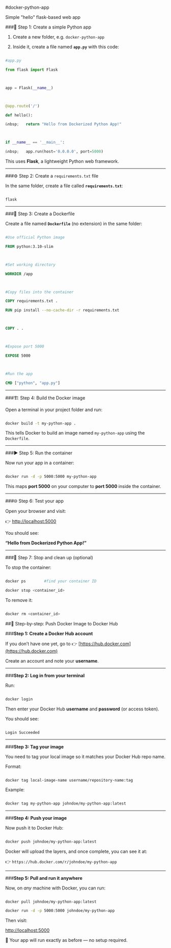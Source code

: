#docker-python-app

Simple "hello" flask-based web app



###🧩 Step 1: Create a simple Python app



1. Create a new folder, e.g. `docker-python-app`

2. Inside it, create a file named **`app.py`** with this code:



```python

#app.py

from flask import Flask



app = Flask(__name__)



@app.route('/')

def hello():

&nbsp;   return "Hello from Dockerized Python App!"



if __name__ == '__main__':

&nbsp;   app.run(host='0.0.0.0', port=5000)

```



This uses **Flask**, a lightweight Python web framework.



---



###⚙️ Step 2: Create a `requirements.txt` file



In the same folder, create a file called **`requirements.txt`**:



```

flask

```



---



###🐳 Step 3: Create a Dockerfile



Create a file named **`Dockerfile`** (no extension) in the same folder:



```dockerfile

#Use official Python image

FROM python:3.10-slim



#Set working directory

WORKDIR /app



#Copy files into the container

COPY requirements.txt .

RUN pip install --no-cache-dir -r requirements.txt



COPY . .



#Expose port 5000

EXPOSE 5000



#Run the app

CMD ["python", "app.py"]

```



---



###🏗️ Step 4: Build the Docker image



Open a terminal in your project folder and run:



```bash

docker build -t my-python-app .

```



This tells Docker to build an image named `my-python-app` using the `Dockerfile`.



---



###▶️ Step 5: Run the container



Now run your app in a container:



```bash

docker run -d -p 5000:5000 my-python-app

```



This maps **port 5000** on your computer to **port 5000** inside the container.



---



###🌐 Step 6: Test your app



Open your browser and visit:

👉 [http://localhost:5000](http://localhost:5000)



You should see:

**“Hello from Dockerized Python App!”**



---



###🧹 Step 7: Stop and clean up (optional)



To stop the container:



```bash

docker ps        #find your container ID

docker stop <container_id>

```



To remove it:



```bash

docker rm <container_id>

```



##🐋 Step-by-step: Push Docker Image to Docker Hub



###**Step 1: Create a Docker Hub account**



If you don’t have one yet, go to 👉 [https://hub.docker.com](https://hub.docker.com)

Create an account and note your **username**.



---



###**Step 2: Log in from your terminal**



Run:



```bash

docker login

```



Then enter your Docker Hub **username** and **password** (or access token).



You should see:



```

Login Succeeded

```



---



###**Step 3: Tag your image**



You need to tag your local image so it matches your Docker Hub repo name.



Format:



```

docker tag local-image-name username/repository-name:tag

```



Example:



```bash

docker tag my-python-app johndoe/my-python-app:latest

```



---



###**Step 4: Push your image**



Now push it to Docker Hub:



```bash

docker push johndoe/my-python-app:latest

```



Docker will upload the layers, and once complete, you can see it at:

👉 `https://hub.docker.com/r/johndoe/my-python-app`



---



###**Step 5: Pull and run it anywhere**



Now, on *any* machine with Docker, you can run:



```bash

docker pull johndoe/my-python-app:latest

docker run -d -p 5000:5000 johndoe/my-python-app

```



Then visit:

[http://localhost:5000](http://localhost:5000)

🎉 Your app will run exactly as before — no setup required.





